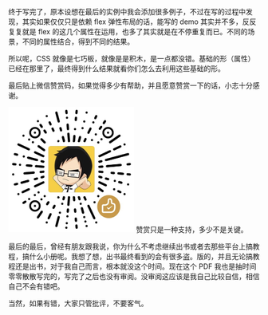 终于写完了，原本设想在最后的实例中我会添加很多例子，不过在写的过程中发现，其实如果仅仅只是依赖 flex 弹性布局的话，能写的 demo 其实并不多，反反复复就是 flex 的这几个属性在运用，也多了其实就是在不停重复而已。不同的场景，不同的属性结合，得到不同的结果。

所以呢，CSS 就像是七巧板，就像是是积木，是一点都没错。基础的形（属性）已经在那里了，最终得到什么结果就看你们怎么去利用这些基础的形。

最后贴上微信赞赏码，如果觉得多少有帮助，并且愿意赞赏一下的话，小志十分感谢。

<img src="image/wechat.jpg" style="zoom:50%;" />
赞赏只是一种支持，多少不是关键。

最后的最后，曾经有朋友跟我说，你为什么不考虑继续出书或者去那些平台上搞教程，搞什么小册呢。我想了想，出书最终看到的会有很多盗。版的，并且无论搞教程还是出书，对于我自己而言，根本就没这个时间。现在这个 PDF 我也是抽时间零零散散写完的，写完了之后也没有审阅。没审阅这应该是我自己比较自信，相信自己不会有错吧。

当然，如果有错，大家只管批评，不要客气。

